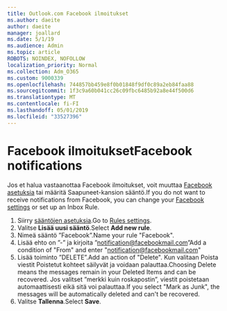 ```yaml
---
title: Outlook.com Facebook ilmoitukset
ms.author: daeite
author: daeite
manager: joallard
ms.date: 5/1/19
ms.audience: Admin
ms.topic: article
ROBOTS: NOINDEX, NOFOLLOW
localization_priority: Normal
ms.collection: Adm_O365
ms.custom: 9000339
ms.openlocfilehash: 744857bb459e8f0b01848f9df0c89a2eb84faa88
ms.sourcegitcommit: 1f3c9a60b041cc26c09fbc6485b92a8e44f500d6
ms.translationtype: MT
ms.contentlocale: fi-FI
ms.lasthandoff: 05/01/2019
ms.locfileid: "33527396"
---
```

# <a name="facebook-notifications"></a><span data-ttu-id="1bd99-102">Facebook ilmoitukset</span><span class="sxs-lookup"><span data-stu-id="1bd99-102">Facebook notifications</span></span>

<span data-ttu-id="1bd99-103">Jos et halua vastaanottaa Facebook ilmoitukset, voit muuttaa [Facebook asetuksia](https://www.facebook.com/settings?tab=notifications) tai määritä Saapuneet-kansion sääntö.</span><span class="sxs-lookup"><span data-stu-id="1bd99-103">If you do not want to receive notifications from Facebook, you can change your [Facebook settings](https://www.facebook.com/settings?tab=notifications) or set up an Inbox Rule.</span></span>

1. <span data-ttu-id="1bd99-104">Siirry [sääntöjen asetuksia](https://outlook.live.com/mail/options/mail/rules/inboxRules).</span><span class="sxs-lookup"><span data-stu-id="1bd99-104">Go to [Rules settings](https://outlook.live.com/mail/options/mail/rules/inboxRules).</span></span>
1. <span data-ttu-id="1bd99-105">Valitse **Lisää uusi sääntö**.</span><span class="sxs-lookup"><span data-stu-id="1bd99-105">Select **Add new rule**.</span></span>
1. <span data-ttu-id="1bd99-106">Nimeä sääntö ”Facebook”.</span><span class="sxs-lookup"><span data-stu-id="1bd99-106">Name your rule "Facebook".</span></span>
1. <span data-ttu-id="1bd99-107">Lisää ehto on ”-” ja kirjoita ”notification@facebookmail.com”</span><span class="sxs-lookup"><span data-stu-id="1bd99-107">Add a condition of "From" and enter "notification@facebookmail.com"</span></span>
1. <span data-ttu-id="1bd99-108">Lisää toiminto ”DELETE”.</span><span class="sxs-lookup"><span data-stu-id="1bd99-108">Add an action of "Delete".</span></span> <span data-ttu-id="1bd99-109">Kun valitaan Poista viestit Poistetut kohteet säilyvät ja voidaan palauttaa.</span><span class="sxs-lookup"><span data-stu-id="1bd99-109">Choosing Delete means the messages remain in your Deleted Items and can be recovered.</span></span> <span data-ttu-id="1bd99-110">Jos valitset ”merkki kuin roskapostin”, viestit poistetaan automaattisesti eikä sitä voi palauttaa.</span><span class="sxs-lookup"><span data-stu-id="1bd99-110">If you select "Mark as Junk", the messages will be automatically deleted and can't be recovered.</span></span>
1. <span data-ttu-id="1bd99-111">Valitse **Tallenna**.</span><span class="sxs-lookup"><span data-stu-id="1bd99-111">Select **Save**.</span></span>